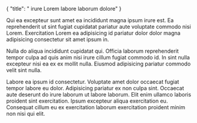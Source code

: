 {
  "title": " irure Lorem labore laborum dolore"
}

Qui ea excepteur sunt amet ea incididunt magna ipsum irure est. Ea reprehenderit ut sint fugiat cupidatat pariatur aute voluptate commodo nisi Lorem. Exercitation Lorem ea adipisicing id pariatur dolor dolor magna adipisicing consectetur sit amet ipsum in.

Nulla do aliqua incididunt cupidatat qui. Officia laborum reprehenderit tempor culpa ad quis anim nisi irure cillum fugiat commodo id. In sint nulla excepteur nisi ea ex ex mollit nulla. Eiusmod adipisicing pariatur commodo velit sint nulla.

Labore ea ipsum id consectetur. Voluptate amet dolor occaecat fugiat tempor labore eu dolor. Adipisicing pariatur ex non culpa sint. Occaecat aute deserunt do irure laborum ut labore laborum. Elit enim ullamco laboris proident sint exercitation. Ipsum excepteur aliqua exercitation eu. Consequat cillum eu ex exercitation laborum exercitation proident minim non nisi qui elit.